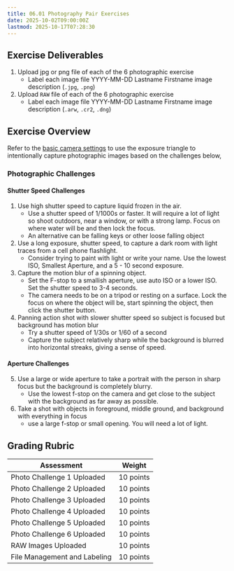 ```yaml
---
title: 06.01 Photography Pair Exercises
date: 2025-10-02T09:00:00Z
lastmod: 2025-10-17T07:28:30
---
```


## Exercise Deliverables

1. Upload jpg or png file of each of the 6 photographic exercise
   - Label each image file YYYY-MM-DD Lastname Firstname image description (`.jpg`, `.png`)
2. Upload `RAW` file of each of the 6 photographic exercise
   - Label each image file YYYY-MM-DD Lastname Firstname image description (`.arw`, `.cr2`, `.dng`)

## Exercise Overview

Refer to the [basic camera settings](../01-introduction/01-01-basic-camera-settings.md) to use the exposure triangle to intentionally capture photographic images based on the challenges below,

### Photographic Challenges

#### Shutter Speed Challenges

1. Use high shutter speed to capture liquid frozen in the air.
   - Use a shutter speed of 1/1000s or faster. It will require a lot of light so shoot outdoors, near a window, or with a strong lamp. Focus on where water will be and then lock the focus.
   - An alternative can be falling keys or other loose falling object
2. Use a long exposure, shutter speed, to capture a dark room with light traces from a cell phone flashlight.
   - Consider trying to paint with light or write your name. Use the lowest ISO, Smallest Aperture, and a 5 - 10 second exposure.
3. Capture the motion blur of a spinning object.
   - Set the F-stop to a smallish aperture, use auto ISO or a lower ISO. Set the shutter speed to 3-4 seconds.
   - The camera needs to be on a tripod or resting on a surface. Lock the focus on where the object will be, start spinning the object, then click the shutter button.
4. Panning action shot with slower shutter speed so subject is focused but background has motion blur
   - Try a shutter speed of 1/30s or 1/60 of a second
   - Capture the subject relatively sharp while the background is blurred into horizontal streaks, giving a sense of speed.

#### Aperture Challenges

5. Use a large or wide aperture to take a portrait with the person in sharp focus but the background is completely blurry.
   - Use the lowest f-stop on the camera and get close to the subject with the background as far away as possible.
6. Take a shot with objects in foreground, middle ground, and background with everything in focus
   - use a large f-stop or small opening. You will need a lot of light.

## Grading Rubric

<div class="responsive-table-markdown">

| Assessment                   | Weight    |
| ---------------------------- | --------- |
| Photo Challenge 1 Uploaded   | 10 points |
| Photo Challenge 2 Uploaded   | 10 points |
| Photo Challenge 3 Uploaded   | 10 points |
| Photo Challenge 4 Uploaded   | 10 points |
| Photo Challenge 5 Uploaded   | 10 points |
| Photo Challenge 6 Uploaded   | 10 points |
| RAW Images Uploaded          | 10 points |
| File Management and Labeling | 10 points |

</div>
